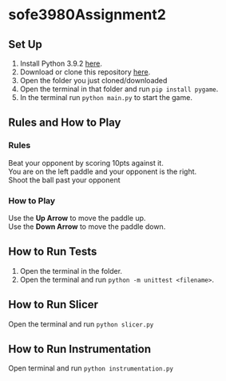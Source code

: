 # sofe3980Assignment2

## Set Up

1. Install Python 3.9.2 [here](https://www.python.org/downloads/).
1. Download or clone this repository [here](https://github.com/cassidylinhares/sofe3980Assignment2).  
1. Open the folder you just cloned/downloaded
1. Open the terminal in that folder and run `pip install pygame`.
1. In the terminal run `python main.py` to start the game.

## Rules and How to Play

### Rules

Beat your opponent by scoring 10pts against it.  
You are on the left paddle and your opponent is the right.  
Shoot the ball past your opponent

### How to Play

Use the **Up Arrow** to move the paddle up.  
Use the **Down Arrow** to move the paddle down.  

## How to Run Tests

1. Open the terminal in the folder.
1. Open the terminal and run `python -m unittest <filename>`.

## How to Run Slicer
Open the terminal and run `python slicer.py`

## How to Run Instrumentation
Open terminal and run `python instrumentation.py`
